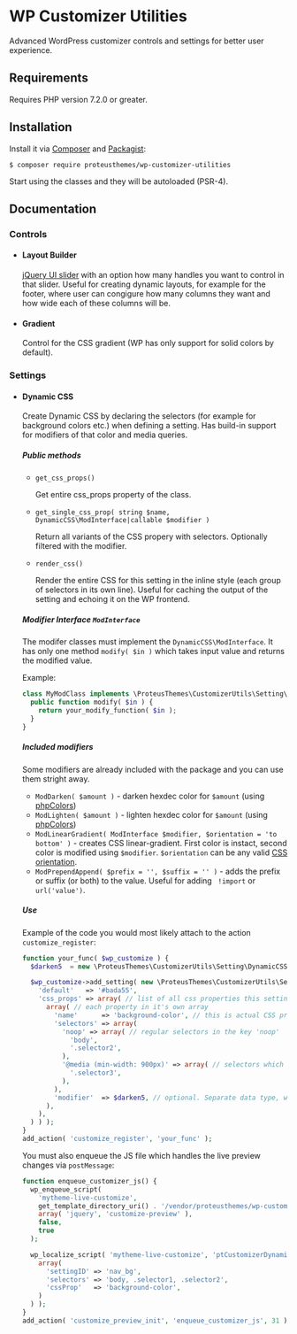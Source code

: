 # WP Customizer Utilities

Advanced WordPress customizer controls and settings for better user experience.

## Requirements

Requires PHP version 7.2.0 or greater.

## Installation

Install it via [Composer](https://getcomposer.org/) and [Packagist](https://packagist.org/packages/proteusthemes/wp-customizer-utilities):

```shell
$ composer require proteusthemes/wp-customizer-utilities
```

Start using the classes and they will be autoloaded (PSR-4).

## Documentation

### Controls

- #### Layout Builder

  [jQuery UI slider](https://jqueryui.com/slider/) with an option how many handles you want to control in that slider. Useful for creating dynamic layouts, for example for the footer, where user can congigure how many columns they want and how wide each of these columns will be.

- #### Gradient

  Control for the CSS gradient (WP has only support for solid colors by default).

### Settings

- #### Dynamic CSS

  Create Dynamic CSS by declaring the selectors (for example for background colors etc.) when defining a setting. Has build-in support for modifiers of that color and media queries.

  ##### Public methods

  - `get_css_props()`

    Get entire css_props property of the class.

  - `get_single_css_prop( string $name, DynamicCSS\ModInterface|callable $modifier )`

    Return all variants of the CSS propery with selectors. Optionally filtered with the modifier.

  - `render_css()`

    Render the entire CSS for this setting in the inline style (each group of selectors in its own line). Useful for caching the output of the setting and echoing it on the WP frontend.

  ##### Modifier Interface `ModInterface`

  The modifer classes must implement the `DynamicCSS\ModInterface`. It has only one method `modify( $in )` which takes input value and returns the modified value.

  Example:

  ```php
  class MyModClass implements \ProteusThemes\CustomizerUtils\Setting\DynamicCSS\ModInterface {
    public function modify( $in ) {
      return your_modify_function( $in );
    }
  }
  ```

  ##### Included modifiers

  Some modifiers are already included with the package and you can use them stright away.

  - `ModDarken( $amount )` - darken hexdec color for `$amount` (using [phpColors](https://github.com/mexitek/phpColors#available-methods))
  - `ModLighten( $amount )` - lighten hexdec color for `$amount` (using [phpColors](https://github.com/mexitek/phpColors#available-methods))
  - `ModLinearGradient( ModInterface $modifier, $orientation = 'to bottom' )` - creates CSS linear-gradient. First color is instact, second color is modified using `$modifier`. `$orientation` can be any valid [CSS orientation](https://developer.mozilla.org/en-US/docs/Web/CSS/linear-gradient#Syntax).
  - `ModPrependAppend( $prefix = '', $suffix = '' )` - adds the prefix or suffix (or both) to the value. Useful for adding ` !import` or `url('value')`.

  ##### Use

  Example of the code you would most likely attach to the action `customize_register`:

  ```php
  function your_func( $wp_customize ) {
    $darken5  = new \ProteusThemes\CustomizerUtils\Setting\DynamicCSS\ModDarken( 5 );

    $wp_customize->add_setting( new \ProteusThemes\CustomizerUtils\Setting\DynamicCSS( $wp_customize, 'nav_bg', array(
      'default'   => '#bada55',
      'css_props' => array( // list of all css properties this setting controls
        array( // each property in it's own array
          'name'      => 'background-color', // this is actual CSS property
          'selectors' => array(
            'noop' => array( // regular selectors in the key 'noop'
              'body',
              '.selector2',
            ),
            '@media (min-width: 900px)' => array( // selectors which should be in MQ
              '.selector3',
            ),
          ),
          'modifier'  => $darken5, // optional. Separate data type, with the modify() method (via implemented interface) which takes value and returns modified value OR callable function with 1 argument
        ),
      ),
    ) ) );
  }
  add_action( 'customize_register', 'your_func' );
  ```

  You must also enqueue the JS file which handles the live preview changes via `postMessage`:

  ```php
  function enqueue_customizer_js() {
    wp_enqueue_script(
      'mytheme-live-customize',
      get_template_directory_uri() . '/vendor/proteusthemes/wp-customizer-utilities/assets/live-customize.js',
      array( 'jquery', 'customize-preview' ),
      false,
      true
    );

    wp_localize_script( 'mytheme-live-customize', 'ptCustomizerDynamicCSS', array(
      array(
        'settingID' => 'nav_bg',
        'selectors' => 'body, .selector1, .selector2',
        'cssProp'   => 'background-color',
      )
    ) );
  }
  add_action( 'customize_preview_init', 'enqueue_customizer_js', 31 );
  ```
